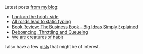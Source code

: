 Latest posts [from my blog](https://blog.kartones.net/):

<!--START_SECTION:blogposts-->
* [Look on the bright side](https:&#x2F;&#x2F;blog.kartones.net&#x2F;post&#x2F;look-on-the-bright-side&#x2F;)
* [All roads lead to static typing](https:&#x2F;&#x2F;blog.kartones.net&#x2F;post&#x2F;all-roads-lead-to-static-typing&#x2F;)
* [Book Review: The Business Book - Big Ideas Simply Explained](https:&#x2F;&#x2F;blog.kartones.net&#x2F;post&#x2F;book-review-the-business-book&#x2F;)
* [Debouncing, Throttling and Queueing](https:&#x2F;&#x2F;blog.kartones.net&#x2F;post&#x2F;debouncing-throttling-queueing&#x2F;)
* [We are creatures of habit](https:&#x2F;&#x2F;blog.kartones.net&#x2F;post&#x2F;we-are-creatures-of-habit&#x2F;)
<!--END_SECTION:blogposts-->



I also have a few [gists](https://gist.github.com/Kartones?direction=desc&sort=updated) that might be of interest.
